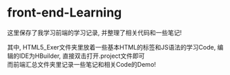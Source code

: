 # front-end-Learning
这里保存了我学习前端的学习记录, 并整理了相关代码和一些笔记! <br>

其中, HTML5_Exer文件夹里放着一些基本HTML的标签和JS语法的学习Code, 编辑的IDE为HBuilder, 直接双击打开.project文件即可<br>
而前端汇总文件夹里记录一些笔记和相关Code的Demo!
